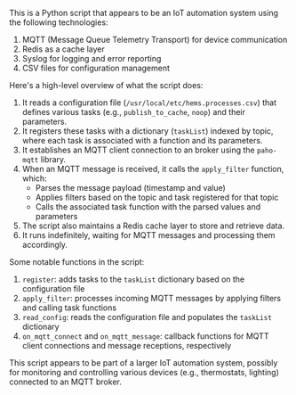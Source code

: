 This is a Python script that appears to be an IoT automation system using the following technologies:

1. MQTT (Message Queue Telemetry Transport) for device communication
2. Redis as a cache layer
3. Syslog for logging and error reporting
4. CSV files for configuration management

Here's a high-level overview of what the script does:

1. It reads a configuration file (`/usr/local/etc/hems.processes.csv`) that defines various tasks (e.g., `publish_to_cache`, `noop`) and their parameters.
2. It registers these tasks with a dictionary (`taskList`) indexed by topic, where each task is associated with a function and its parameters.
3. It establishes an MQTT client connection to an broker using the `paho-mqtt` library.
4. When an MQTT message is received, it calls the `apply_filter` function, which:
	* Parses the message payload (timestamp and value)
	* Applies filters based on the topic and task registered for that topic
	* Calls the associated task function with the parsed values and parameters
5. The script also maintains a Redis cache layer to store and retrieve data.
6. It runs indefinitely, waiting for MQTT messages and processing them accordingly.

Some notable functions in the script:

1. `register`: adds tasks to the `taskList` dictionary based on the configuration file
2. `apply_filter`: processes incoming MQTT messages by applying filters and calling task functions
3. `read_config`: reads the configuration file and populates the `taskList` dictionary
4. `on_mqtt_connect` and `on_mqtt_message`: callback functions for MQTT client connections and message receptions, respectively

This script appears to be part of a larger IoT automation system, possibly for monitoring and controlling various devices (e.g., thermostats, lighting) connected to an MQTT broker.
